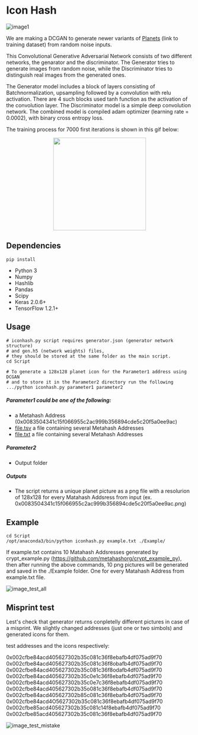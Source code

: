# Icon Hash
![image1](http://images.vfl.ru/ii/1526063901/490732a0/21705298.png)

We are making a DCGAN to generate newer variants of [Planets](https://drive.google.com/drive/folders/1NwupUPLIPuQZG38Lm1CT0vdofP6I5QgA?usp=sharing) (link to training dataset) from random noise inputs.

This Convolutional Generative Adversarial Network consists of two different networks, the genarator and the discriminator. The Generator tries to generate images from random noise, while the Discriminator tries to distinguish real images from the  generated ones.

The Generator model includes a block of layers consisting of Batchnormalization, upsampling followed by a convolution with relu activation. There are 4 such blocks used tanh function as the activation of the convolution layer. 
The Discriminator model is a simple deep convolution network. 
The combined model is compiled adam optimizer (learning rate = 0.0002), with binary cross entropy loss.

The training process for 7000 first iterations is shown in this gif below:
<p align="center">
  <img width="250" height="250" src="https://github.com/metahashorg/iconhash_py/blob/master/output.gif">
</p>

## Dependencies
```
pip install
```
* Python 3
* Numpy
* Hashlib
* Pandas
* Scipy
* Keras 2.0.6+
* TensorFlow 1.2.1+

## Usage
```
# iconhash.py script requires generator.json (generator network structure) 
# and gen.h5 (network weights) files, 
# they should be stored at the same folder as the main script.
cd Script

# To generate a 128x128 planet icon for the Parameter1 address using DCGAN 
# and to store it in the Parameter2 directory run the following
.../python iconhash.py parameter1 parameter2
```
##### Parameter1 could be one of the following:
*  a Metahash Address (0x0083504341c15f066955c2ac999b356894cde5c20f5a0ee9ac)
* [file.tsv](https://github.com/metahashorg/iconhash_py/blob/master/example.tsv) a file containing several Metahash Addresses
* [file.txt](https://github.com/metahashorg/iconhash_py/blob/master/example.txt) a file containing several Metahash Addresses
##### Parameter2
* Output folder
##### Outputs
* The script returns a unique planet picture as a png file with a resolurion of 128x128 for every Matahash Addsress from input
(ex. 0x0083504341c15f066955c2ac999b356894cde5c20f5a0ee9ac.png)

## Example
```
cd Script
/opt/anaconda3/bin/python iconhash.py example.txt ./Example/
```
If example.txt contains 10 Matahash Addsresses generated by crypt_example.py (https://github.com/metahashorg/crypt_example_py), then after running the above commands, 10 png pictures will be generated and saved in the ./Example folder. One for every Matahash Address from example.txt file.

![image_test_all](http://images.vfl.ru/ii/1526465475/cb414f5b/21764534.png)

## Misprint test
Lest's check that generator returns conpletelly different pictures in case of a misprint. We slightly changed addresses (just one or two simbols) and generated icons for them. 

test addresses and the icons respectively:

0x002cfbe84acd405627302b35c081c36f8ebafb4df075ad9f70
0x002cfbe84acd405627302b35c081c36f8obafb4df075ad9f70
0x002cfbe84acd405627302b35c081c36f8odafb4df075ad9f70
0x002cfbe84acd405627302b35c0e1c36f8ebafb4df075ad9f70
0x002cfbe84acd405627302b35c0e7c36f8ebafb4df075ad9f70
0x002cfbe84acd405627302b35o081c36f8ebafb4df075ad9f70
0x002cfbe84acd405627302b85c081c36f8ebafb4df075ad9f70
0x002cfbe84acd4O5627302b35c081c36f8ebafb4df075ad9f70
0x002cfbe85acd405627302b35c081c14f8ebafb4df075ad9f70
0x002cfbe85acd405627302b35c081c36f8ebafb4df075ad9f70

![image_test_mistake](http://images.vfl.ru/ii/1526466151/24da5a70/21764646.png)
